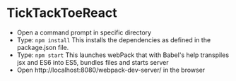 # TickTackToeReact
* Open a command prompt in specific directory
* Type: `npm install`
    This installs the dependencies as defined in the package.json file.  
* Type: `npm start`
    This launches webPack that with Babel's help transpiles jsx and ES6 into ES5, bundles files and starts server
* Open http://localhost:8080/webpack-dev-server/ in the browser